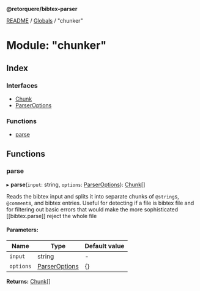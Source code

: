 **@retorquere/bibtex-parser**

[README](../README.md) / [Globals](../globals.md) / "chunker"

# Module: "chunker"

## Index

### Interfaces

* [Chunk](../interfaces/_chunker_.chunk.md)
* [ParserOptions](../interfaces/_chunker_.parseroptions.md)

### Functions

* [parse](_chunker_.md#parse)

## Functions

### parse

▸ **parse**(`input`: string, `options`: [ParserOptions](../interfaces/_chunker_.parseroptions.md)): [Chunk](../interfaces/_chunker_.chunk.md)[]

Reads the bibtex input and splits it into separate chunks of `@string`s, `@comment`s, and bibtex entries. Useful for detecting if a file is bibtex file and for filtering out basic errors that would
make the more sophisticated [[bibtex.parse]] reject the whole file

#### Parameters:

Name | Type | Default value |
------ | ------ | ------ |
`input` | string | - |
`options` | [ParserOptions](../interfaces/_chunker_.parseroptions.md) | {} |

**Returns:** [Chunk](../interfaces/_chunker_.chunk.md)[]
